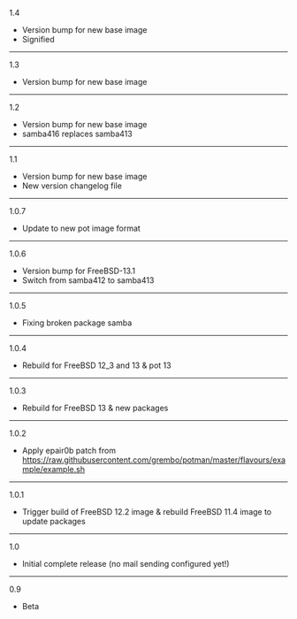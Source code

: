 1.4

* Version bump for new base image
* Signified

---

1.3

* Version bump for new base image

---

1.2

* Version bump for new base image
* samba416 replaces samba413

---

1.1

* Version bump for new base image
* New version changelog file

---

1.0.7

* Update to new pot image format

---

1.0.6

* Version bump for FreeBSD-13.1
* Switch from samba412 to samba413

---

1.0.5

* Fixing broken package samba

---

1.0.4

* Rebuild for FreeBSD 12_3 and 13 & pot 13

---

1.0.3

* Rebuild for FreeBSD 13 & new packages

---

1.0.2

* Apply epair0b patch from https://raw.githubusercontent.com/grembo/potman/master/flavours/example/example.sh

---

1.0.1

* Trigger build of FreeBSD 12.2 image & rebuild FreeBSD 11.4 image to update packages

---

1.0

* Initial complete release (no mail sending configured yet!)

---

0.9

* Beta

